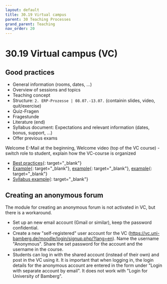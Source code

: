 ```yaml
---
layout: default
title: 30.19 Virtual campus
parent: 30 Teaching Processes
grand_parent: Teaching
nav_order: 20
---
```


# 30.19 Virtual campus (VC)

## Good practices

- General information (rooms, dates, ...)
- Overview of sessions and topics
- Teaching concept
- Structure: `2. ERP-Prozesse | 08.07.-13.07.` (containin slides, video, quit/exercise)
- Quiz-Fragen
- Fragestunde
- Literature (end)
- Syllabus document: Expectations and relevant information (dates, bonus, support, ...)
- Offer previous exams

Welcome E-Mail at the beginning, Welcome video (top of the VC course) - switch role to student, explain how the VC-course is organized

- [Best practices](https://cloud.psi.uni-bamberg.de/s/TRxe8ARgaSAYbPQ){: target="_blank"}
- [Example](https://vc.uni-bamberg.de/course/view.php?id=67883){: target="_blank"}, [example](https://vc.uni-bamberg.de/course/view.php?id=68017){: target="_blank"}, [example](https://vc.uni-bamberg.de/course/view.php?id=61226){: target="_blank"}
- [Syllabus example](https://web.psi.uni-bamberg.de/teaching/syllabi/de-eirbs-syllabus-2023.html){: target="_blank"}

## Creating an anonymous forum

The module for creating an anonymous forum is not activated in VC, but there is a workaround.

- Set up an new email account (Gmail or similar), keep the password confidential.
- Create a new "self-registered" user account for the VC (https://vc.uni-bamberg.de/moodle/login/signup.php/?lang=en). Name the username "Anonymous". Share the set password for the account and the username in the course.
- Students can log in with the shared account (instead of their own) and post in the VC using it. It is important that when logging in, the login details for the anonymous account are entered in the form under "Login with separate account by email". It does not work with "Login for University of Bamberg".
